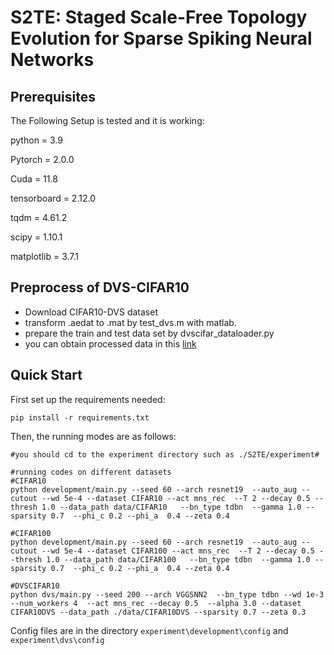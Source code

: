 # S2TE: Staged Scale-Free Topology Evolution for Sparse Spiking Neural Networks

## Prerequisites

The Following Setup is tested and it is working:

python = 3.9

Pytorch = 2.0.0

Cuda = 11.8

tensorboard = 2.12.0

tqdm = 4.61.2

scipy = 1.10.1

matplotlib = 3.7.1



## Preprocess of DVS-CIFAR10

- Download CIFAR10-DVS dataset
- transform .aedat to .mat by test_dvs.m with matlab.
- prepare the train and test data set by dvscifar_dataloader.py
- you can obtain processed data in this [link](https://pan.baidu.com/s/1YDOMzveVlYHXTeoY8K11Ig?pwd=S2TE)

## Quick Start

 First set up the requirements needed:

```
pip install -r requirements.txt
```

Then, the running modes are as follows:

```
#you should cd to the experiment directory such as ./S2TE/experiment#

#running codes on different datasets
#CIFAR10
python development/main.py --seed 60 --arch resnet19  --auto_aug --cutout --wd 5e-4 --dataset CIFAR10 --act mns_rec  --T 2 --decay 0.5 --thresh 1.0 --data_path data/CIFAR10   --bn_type tdbn  --gamma 1.0 --sparsity 0.7  --phi_c 0.2 --phi_a  0.4 --zeta 0.4

#CIFAR100
python development/main.py --seed 60 --arch resnet19  --auto_aug --cutout --wd 5e-4 --dataset CIFAR100 --act mns_rec  --T 2 --decay 0.5 --thresh 1.0 --data_path data/CIFAR100   --bn_type tdbn  --gamma 1.0 --sparsity 0.7  --phi_c 0.2 --phi_a  0.4 --zeta 0.4

#DVSCIFAR10
python dvs/main.py --seed 200 --arch VGGSNN2  --bn_type tdbn --wd 1e-3 --num_workers 4  --act mns_rec --decay 0.5  --alpha 3.0 --dataset CIFAR10DVS --data_path ./data/CIFAR10DVS --sparsity 0.7 --zeta 0.3
```

Config files are in the directory  `experiment\development\config` and `experiment\dvs\config`



